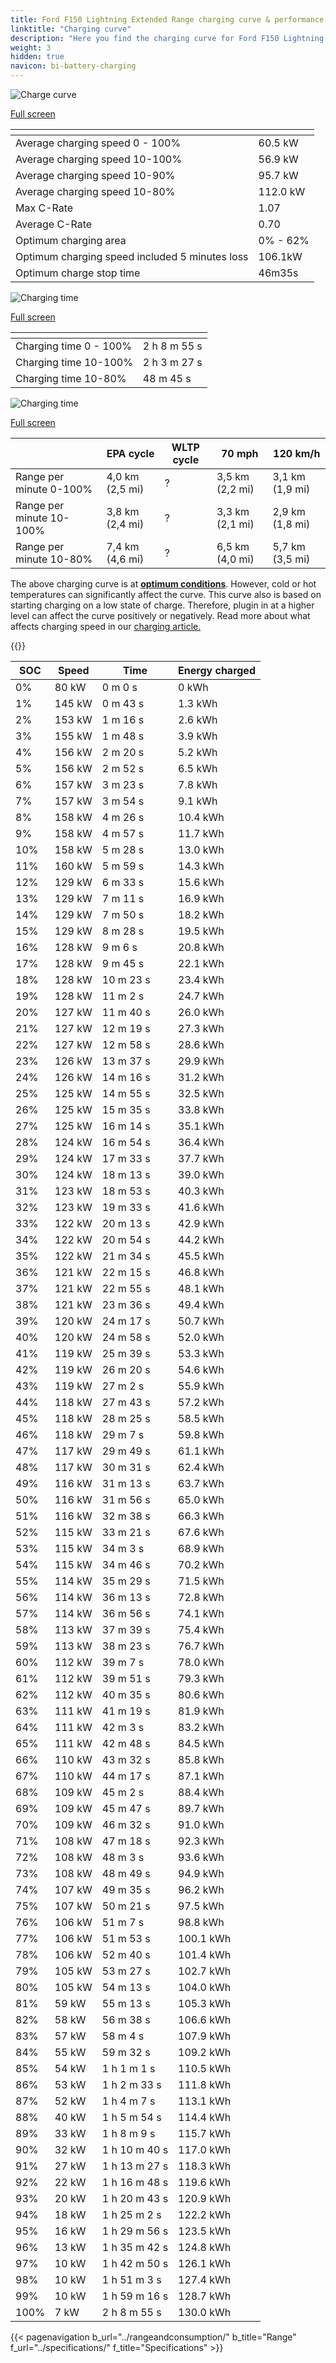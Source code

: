 ```yaml
---
title: Ford F150 Lightning Extended Range charging curve & performance
linktitle: "Charging curve"
description: "Here you find the charging curve for Ford F150 Lightning Extended Range."
weight: 3
hidden: true
navicon: bi-battery-charging
---
```

<!-- markdownlint-disable MD033 -->
<!-- markdownlint-disable MD010 -->
<img src="/images/models/ford/f150_lightning/f150_lightning_extended_range/chargingcurve.svg" alt="Charge curve" class="img-fluid">

[Full screen](/images/models/ford/f150_lightning/f150_lightning_extended_range/chargingcurve.svg)


<div class="table-responsive">
<table class="table table-striped border">
	<thead>
		<tr>
			<th>
			</th>
			<th>
			</th>
		</tr>
	</thead>
	<tbody>
		<tr>
			<td>
				Average charging speed 0 - 100%
			</td>
			<td>
				60.5 kW
			</td>
		</tr>
		<tr>
			<td>
				Average charging speed 10-100%
			</td>
			<td>
				56.9 kW
			</td>
		</tr>
		<tr>
			<td>
				Average charging speed 10-90%
			</td>
			<td>
				95.7 kW
			</td>
		</tr>
		<tr>
			<td>
				Average charging speed 10-80%
			</td>
			<td>
				112.0 kW
			</td>
		</tr>
		<tr>
			<td>
				Max C-Rate
			</td>
			<td>
				1.07
			</td>
		</tr>
		<tr>
			<td>
				Average C-Rate
			</td>
			<td>
				0.70
			</td>
		</tr>
		<tr>
			<td>
				Optimum charging area
			</td>
			<td>
				0% - 62%
			</td>
		</tr>
		<tr>
			<td>
				Optimum charging speed included 5 minutes loss
			</td>
			<td>
				106.1kW
			</td>
		</tr>
		<tr>
			<td>
				Optimum charge stop time
			</td>
			<td>
				46m35s
			</td>
		</tr>
	</tbody>
</table>
</div>
<img src="/images/models/ford/f150_lightning/f150_lightning_extended_range/chargingtime.svg" alt="Charging time" class="img-fluid">

[Full screen](/images/models/ford/f150_lightning/f150_lightning_extended_range/chargingtime.svg)
<div class="table-responsive">
<table class="table table-striped border">
	<thead>
		<tr>
			<th>
			</th>
			<th>
			</th>
		</tr>
	</thead>
	<tbody>
		<tr>
			<td>
				Charging time 0 - 100%
			</td>
			<td>
				2 h 8 m 55 s
			</td>
		</tr>
		<tr>
			<td>
				Charging time 10-100%
			</td>
			<td>
				2 h 3 m 27 s
			</td>
		</tr>
		<tr>
			<td>
				Charging time 10-80%
			</td>
			<td>
				 48 m 45 s
			</td>
		</tr>
	</tbody>
</table>
</div>
<img src="/images/models/ford/f150_lightning/f150_lightning_extended_range/chargerangespeed.svg" alt="Charging time" class="img-fluid">

[Full screen](/images/models/ford/f150_lightning/f150_lightning_extended_range/chargerangespeed.svg)
<div class="table-responsive">
<table class="table table-striped border">
	<thead>
		<tr>
			<th>
			</th>
			<th>
				EPA cycle
			</th>
			<th>
				WLTP cycle
			</th>
			<th>
				70 mph
			</th>
			<th>
				120 km/h
			</th>
		</tr>
	</thead>
	<tbody>
		<tr>
			<td>
				Range per minute 0-100%
			</td>
			<td>
				4,0 km (2,5 mi)
			</td>
			<td>
				?
			</td>
			<td>
				3,5 km (2,2 mi)
			</td>
			<td>
				3,1 km (1,9 mi)
			</td>
		</tr>
		<tr>
			<td>
				Range per minute 10-100%
			</td>
			<td>
				3,8 km (2,4 mi)
			</td>
			<td>
				?
			</td>
			<td>
				3,3 km (2,1 mi)
			</td>
			<td>
				2,9 km (1,8 mi)
			</td>
		</tr>
		<tr>
			<td>
				Range per minute 10-80%
			</td>
			<td>
				7,4 km (4,6 mi)
			</td>
			<td>
				?
			</td>
			<td>
				6,5 km (4,0 mi)
			</td>
			<td>
				5,7 km (3,5 mi)
			</td>
		</tr>
	</tbody>
</table>
</div>


The above charging curve is at **[optimum conditions](../../../../../technology/battery/charging/#temperature)**. However, cold or hot temperatures can significantly affect the curve. This curve also is based on starting charging on a low state of charge. Therefore, plugin in at a higher level can affect the curve positively or negatively. Read more about what affects charging speed in our [charging article.](../../../../../technology/battery/charging/)


{{<evkxdisplayaddarticle />}}
<div class="table-responsive">
<table class="table table-striped border">
	<thead>
		<tr>
			<th>
				SOC
			</th>
			<th>
				Speed
			</th>
			<th>
				Time
			</th>
			<th>
				Energy charged
			</th>
		</tr>
	</thead>
	<tbody>
		<tr>
			<td>
				0%
			</td>
			<td>
				80 kW
			</td>
			<td>
				 0 m 0 s
			</td>
			<td>
				0 kWh
			</td>
		</tr>
		<tr>
			<td>
				1%
			</td>
			<td>
				145 kW
			</td>
			<td>
				 0 m 43 s
			</td>
			<td>
				1.3 kWh
			</td>
		</tr>
		<tr>
			<td>
				2%
			</td>
			<td>
				153 kW
			</td>
			<td>
				 1 m 16 s
			</td>
			<td>
				2.6 kWh
			</td>
		</tr>
		<tr>
			<td>
				3%
			</td>
			<td>
				155 kW
			</td>
			<td>
				 1 m 48 s
			</td>
			<td>
				3.9 kWh
			</td>
		</tr>
		<tr>
			<td>
				4%
			</td>
			<td>
				156 kW
			</td>
			<td>
				 2 m 20 s
			</td>
			<td>
				5.2 kWh
			</td>
		</tr>
		<tr>
			<td>
				5%
			</td>
			<td>
				156 kW
			</td>
			<td>
				 2 m 52 s
			</td>
			<td>
				6.5 kWh
			</td>
		</tr>
		<tr>
			<td>
				6%
			</td>
			<td>
				157 kW
			</td>
			<td>
				 3 m 23 s
			</td>
			<td>
				7.8 kWh
			</td>
		</tr>
		<tr>
			<td>
				7%
			</td>
			<td>
				157 kW
			</td>
			<td>
				 3 m 54 s
			</td>
			<td>
				9.1 kWh
			</td>
		</tr>
		<tr>
			<td>
				8%
			</td>
			<td>
				158 kW
			</td>
			<td>
				 4 m 26 s
			</td>
			<td>
				10.4 kWh
			</td>
		</tr>
		<tr>
			<td>
				9%
			</td>
			<td>
				158 kW
			</td>
			<td>
				 4 m 57 s
			</td>
			<td>
				11.7 kWh
			</td>
		</tr>
		<tr>
			<td>
				10%
			</td>
			<td>
				158 kW
			</td>
			<td>
				 5 m 28 s
			</td>
			<td>
				13.0 kWh
			</td>
		</tr>
		<tr>
			<td>
				11%
			</td>
			<td>
				160 kW
			</td>
			<td>
				 5 m 59 s
			</td>
			<td>
				14.3 kWh
			</td>
		</tr>
		<tr>
			<td>
				12%
			</td>
			<td>
				129 kW
			</td>
			<td>
				 6 m 33 s
			</td>
			<td>
				15.6 kWh
			</td>
		</tr>
		<tr>
			<td>
				13%
			</td>
			<td>
				129 kW
			</td>
			<td>
				 7 m 11 s
			</td>
			<td>
				16.9 kWh
			</td>
		</tr>
		<tr>
			<td>
				14%
			</td>
			<td>
				129 kW
			</td>
			<td>
				 7 m 50 s
			</td>
			<td>
				18.2 kWh
			</td>
		</tr>
		<tr>
			<td>
				15%
			</td>
			<td>
				129 kW
			</td>
			<td>
				 8 m 28 s
			</td>
			<td>
				19.5 kWh
			</td>
		</tr>
		<tr>
			<td>
				16%
			</td>
			<td>
				128 kW
			</td>
			<td>
				 9 m 6 s
			</td>
			<td>
				20.8 kWh
			</td>
		</tr>
		<tr>
			<td>
				17%
			</td>
			<td>
				128 kW
			</td>
			<td>
				 9 m 45 s
			</td>
			<td>
				22.1 kWh
			</td>
		</tr>
		<tr>
			<td>
				18%
			</td>
			<td>
				128 kW
			</td>
			<td>
				 10 m 23 s
			</td>
			<td>
				23.4 kWh
			</td>
		</tr>
		<tr>
			<td>
				19%
			</td>
			<td>
				128 kW
			</td>
			<td>
				 11 m 2 s
			</td>
			<td>
				24.7 kWh
			</td>
		</tr>
		<tr>
			<td>
				20%
			</td>
			<td>
				127 kW
			</td>
			<td>
				 11 m 40 s
			</td>
			<td>
				26.0 kWh
			</td>
		</tr>
		<tr>
			<td>
				21%
			</td>
			<td>
				127 kW
			</td>
			<td>
				 12 m 19 s
			</td>
			<td>
				27.3 kWh
			</td>
		</tr>
		<tr>
			<td>
				22%
			</td>
			<td>
				127 kW
			</td>
			<td>
				 12 m 58 s
			</td>
			<td>
				28.6 kWh
			</td>
		</tr>
		<tr>
			<td>
				23%
			</td>
			<td>
				126 kW
			</td>
			<td>
				 13 m 37 s
			</td>
			<td>
				29.9 kWh
			</td>
		</tr>
		<tr>
			<td>
				24%
			</td>
			<td>
				126 kW
			</td>
			<td>
				 14 m 16 s
			</td>
			<td>
				31.2 kWh
			</td>
		</tr>
		<tr>
			<td>
				25%
			</td>
			<td>
				125 kW
			</td>
			<td>
				 14 m 55 s
			</td>
			<td>
				32.5 kWh
			</td>
		</tr>
		<tr>
			<td>
				26%
			</td>
			<td>
				125 kW
			</td>
			<td>
				 15 m 35 s
			</td>
			<td>
				33.8 kWh
			</td>
		</tr>
		<tr>
			<td>
				27%
			</td>
			<td>
				125 kW
			</td>
			<td>
				 16 m 14 s
			</td>
			<td>
				35.1 kWh
			</td>
		</tr>
		<tr>
			<td>
				28%
			</td>
			<td>
				124 kW
			</td>
			<td>
				 16 m 54 s
			</td>
			<td>
				36.4 kWh
			</td>
		</tr>
		<tr>
			<td>
				29%
			</td>
			<td>
				124 kW
			</td>
			<td>
				 17 m 33 s
			</td>
			<td>
				37.7 kWh
			</td>
		</tr>
		<tr>
			<td>
				30%
			</td>
			<td>
				124 kW
			</td>
			<td>
				 18 m 13 s
			</td>
			<td>
				39.0 kWh
			</td>
		</tr>
		<tr>
			<td>
				31%
			</td>
			<td>
				123 kW
			</td>
			<td>
				 18 m 53 s
			</td>
			<td>
				40.3 kWh
			</td>
		</tr>
		<tr>
			<td>
				32%
			</td>
			<td>
				123 kW
			</td>
			<td>
				 19 m 33 s
			</td>
			<td>
				41.6 kWh
			</td>
		</tr>
		<tr>
			<td>
				33%
			</td>
			<td>
				122 kW
			</td>
			<td>
				 20 m 13 s
			</td>
			<td>
				42.9 kWh
			</td>
		</tr>
		<tr>
			<td>
				34%
			</td>
			<td>
				122 kW
			</td>
			<td>
				 20 m 54 s
			</td>
			<td>
				44.2 kWh
			</td>
		</tr>
		<tr>
			<td>
				35%
			</td>
			<td>
				122 kW
			</td>
			<td>
				 21 m 34 s
			</td>
			<td>
				45.5 kWh
			</td>
		</tr>
		<tr>
			<td>
				36%
			</td>
			<td>
				121 kW
			</td>
			<td>
				 22 m 15 s
			</td>
			<td>
				46.8 kWh
			</td>
		</tr>
		<tr>
			<td>
				37%
			</td>
			<td>
				121 kW
			</td>
			<td>
				 22 m 55 s
			</td>
			<td>
				48.1 kWh
			</td>
		</tr>
		<tr>
			<td>
				38%
			</td>
			<td>
				121 kW
			</td>
			<td>
				 23 m 36 s
			</td>
			<td>
				49.4 kWh
			</td>
		</tr>
		<tr>
			<td>
				39%
			</td>
			<td>
				120 kW
			</td>
			<td>
				 24 m 17 s
			</td>
			<td>
				50.7 kWh
			</td>
		</tr>
		<tr>
			<td>
				40%
			</td>
			<td>
				120 kW
			</td>
			<td>
				 24 m 58 s
			</td>
			<td>
				52.0 kWh
			</td>
		</tr>
		<tr>
			<td>
				41%
			</td>
			<td>
				119 kW
			</td>
			<td>
				 25 m 39 s
			</td>
			<td>
				53.3 kWh
			</td>
		</tr>
		<tr>
			<td>
				42%
			</td>
			<td>
				119 kW
			</td>
			<td>
				 26 m 20 s
			</td>
			<td>
				54.6 kWh
			</td>
		</tr>
		<tr>
			<td>
				43%
			</td>
			<td>
				119 kW
			</td>
			<td>
				 27 m 2 s
			</td>
			<td>
				55.9 kWh
			</td>
		</tr>
		<tr>
			<td>
				44%
			</td>
			<td>
				118 kW
			</td>
			<td>
				 27 m 43 s
			</td>
			<td>
				57.2 kWh
			</td>
		</tr>
		<tr>
			<td>
				45%
			</td>
			<td>
				118 kW
			</td>
			<td>
				 28 m 25 s
			</td>
			<td>
				58.5 kWh
			</td>
		</tr>
		<tr>
			<td>
				46%
			</td>
			<td>
				118 kW
			</td>
			<td>
				 29 m 7 s
			</td>
			<td>
				59.8 kWh
			</td>
		</tr>
		<tr>
			<td>
				47%
			</td>
			<td>
				117 kW
			</td>
			<td>
				 29 m 49 s
			</td>
			<td>
				61.1 kWh
			</td>
		</tr>
		<tr>
			<td>
				48%
			</td>
			<td>
				117 kW
			</td>
			<td>
				 30 m 31 s
			</td>
			<td>
				62.4 kWh
			</td>
		</tr>
		<tr>
			<td>
				49%
			</td>
			<td>
				116 kW
			</td>
			<td>
				 31 m 13 s
			</td>
			<td>
				63.7 kWh
			</td>
		</tr>
		<tr>
			<td>
				50%
			</td>
			<td>
				116 kW
			</td>
			<td>
				 31 m 56 s
			</td>
			<td>
				65.0 kWh
			</td>
		</tr>
		<tr>
			<td>
				51%
			</td>
			<td>
				116 kW
			</td>
			<td>
				 32 m 38 s
			</td>
			<td>
				66.3 kWh
			</td>
		</tr>
		<tr>
			<td>
				52%
			</td>
			<td>
				115 kW
			</td>
			<td>
				 33 m 21 s
			</td>
			<td>
				67.6 kWh
			</td>
		</tr>
		<tr>
			<td>
				53%
			</td>
			<td>
				115 kW
			</td>
			<td>
				 34 m 3 s
			</td>
			<td>
				68.9 kWh
			</td>
		</tr>
		<tr>
			<td>
				54%
			</td>
			<td>
				115 kW
			</td>
			<td>
				 34 m 46 s
			</td>
			<td>
				70.2 kWh
			</td>
		</tr>
		<tr>
			<td>
				55%
			</td>
			<td>
				114 kW
			</td>
			<td>
				 35 m 29 s
			</td>
			<td>
				71.5 kWh
			</td>
		</tr>
		<tr>
			<td>
				56%
			</td>
			<td>
				114 kW
			</td>
			<td>
				 36 m 13 s
			</td>
			<td>
				72.8 kWh
			</td>
		</tr>
		<tr>
			<td>
				57%
			</td>
			<td>
				114 kW
			</td>
			<td>
				 36 m 56 s
			</td>
			<td>
				74.1 kWh
			</td>
		</tr>
		<tr>
			<td>
				58%
			</td>
			<td>
				113 kW
			</td>
			<td>
				 37 m 39 s
			</td>
			<td>
				75.4 kWh
			</td>
		</tr>
		<tr>
			<td>
				59%
			</td>
			<td>
				113 kW
			</td>
			<td>
				 38 m 23 s
			</td>
			<td>
				76.7 kWh
			</td>
		</tr>
		<tr>
			<td>
				60%
			</td>
			<td>
				112 kW
			</td>
			<td>
				 39 m 7 s
			</td>
			<td>
				78.0 kWh
			</td>
		</tr>
		<tr>
			<td>
				61%
			</td>
			<td>
				112 kW
			</td>
			<td>
				 39 m 51 s
			</td>
			<td>
				79.3 kWh
			</td>
		</tr>
		<tr>
			<td>
				62%
			</td>
			<td>
				112 kW
			</td>
			<td>
				 40 m 35 s
			</td>
			<td>
				80.6 kWh
			</td>
		</tr>
		<tr>
			<td>
				63%
			</td>
			<td>
				111 kW
			</td>
			<td>
				 41 m 19 s
			</td>
			<td>
				81.9 kWh
			</td>
		</tr>
		<tr>
			<td>
				64%
			</td>
			<td>
				111 kW
			</td>
			<td>
				 42 m 3 s
			</td>
			<td>
				83.2 kWh
			</td>
		</tr>
		<tr>
			<td>
				65%
			</td>
			<td>
				111 kW
			</td>
			<td>
				 42 m 48 s
			</td>
			<td>
				84.5 kWh
			</td>
		</tr>
		<tr>
			<td>
				66%
			</td>
			<td>
				110 kW
			</td>
			<td>
				 43 m 32 s
			</td>
			<td>
				85.8 kWh
			</td>
		</tr>
		<tr>
			<td>
				67%
			</td>
			<td>
				110 kW
			</td>
			<td>
				 44 m 17 s
			</td>
			<td>
				87.1 kWh
			</td>
		</tr>
		<tr>
			<td>
				68%
			</td>
			<td>
				109 kW
			</td>
			<td>
				 45 m 2 s
			</td>
			<td>
				88.4 kWh
			</td>
		</tr>
		<tr>
			<td>
				69%
			</td>
			<td>
				109 kW
			</td>
			<td>
				 45 m 47 s
			</td>
			<td>
				89.7 kWh
			</td>
		</tr>
		<tr>
			<td>
				70%
			</td>
			<td>
				109 kW
			</td>
			<td>
				 46 m 32 s
			</td>
			<td>
				91.0 kWh
			</td>
		</tr>
		<tr>
			<td>
				71%
			</td>
			<td>
				108 kW
			</td>
			<td>
				 47 m 18 s
			</td>
			<td>
				92.3 kWh
			</td>
		</tr>
		<tr>
			<td>
				72%
			</td>
			<td>
				108 kW
			</td>
			<td>
				 48 m 3 s
			</td>
			<td>
				93.6 kWh
			</td>
		</tr>
		<tr>
			<td>
				73%
			</td>
			<td>
				108 kW
			</td>
			<td>
				 48 m 49 s
			</td>
			<td>
				94.9 kWh
			</td>
		</tr>
		<tr>
			<td>
				74%
			</td>
			<td>
				107 kW
			</td>
			<td>
				 49 m 35 s
			</td>
			<td>
				96.2 kWh
			</td>
		</tr>
		<tr>
			<td>
				75%
			</td>
			<td>
				107 kW
			</td>
			<td>
				 50 m 21 s
			</td>
			<td>
				97.5 kWh
			</td>
		</tr>
		<tr>
			<td>
				76%
			</td>
			<td>
				106 kW
			</td>
			<td>
				 51 m 7 s
			</td>
			<td>
				98.8 kWh
			</td>
		</tr>
		<tr>
			<td>
				77%
			</td>
			<td>
				106 kW
			</td>
			<td>
				 51 m 53 s
			</td>
			<td>
				100.1 kWh
			</td>
		</tr>
		<tr>
			<td>
				78%
			</td>
			<td>
				106 kW
			</td>
			<td>
				 52 m 40 s
			</td>
			<td>
				101.4 kWh
			</td>
		</tr>
		<tr>
			<td>
				79%
			</td>
			<td>
				105 kW
			</td>
			<td>
				 53 m 27 s
			</td>
			<td>
				102.7 kWh
			</td>
		</tr>
		<tr>
			<td>
				80%
			</td>
			<td>
				105 kW
			</td>
			<td>
				 54 m 13 s
			</td>
			<td>
				104.0 kWh
			</td>
		</tr>
		<tr>
			<td>
				81%
			</td>
			<td>
				59 kW
			</td>
			<td>
				 55 m 13 s
			</td>
			<td>
				105.3 kWh
			</td>
		</tr>
		<tr>
			<td>
				82%
			</td>
			<td>
				58 kW
			</td>
			<td>
				 56 m 38 s
			</td>
			<td>
				106.6 kWh
			</td>
		</tr>
		<tr>
			<td>
				83%
			</td>
			<td>
				57 kW
			</td>
			<td>
				 58 m 4 s
			</td>
			<td>
				107.9 kWh
			</td>
		</tr>
		<tr>
			<td>
				84%
			</td>
			<td>
				55 kW
			</td>
			<td>
				 59 m 32 s
			</td>
			<td>
				109.2 kWh
			</td>
		</tr>
		<tr>
			<td>
				85%
			</td>
			<td>
				54 kW
			</td>
			<td>
				1 h 1 m 1 s
			</td>
			<td>
				110.5 kWh
			</td>
		</tr>
		<tr>
			<td>
				86%
			</td>
			<td>
				53 kW
			</td>
			<td>
				1 h 2 m 33 s
			</td>
			<td>
				111.8 kWh
			</td>
		</tr>
		<tr>
			<td>
				87%
			</td>
			<td>
				52 kW
			</td>
			<td>
				1 h 4 m 7 s
			</td>
			<td>
				113.1 kWh
			</td>
		</tr>
		<tr>
			<td>
				88%
			</td>
			<td>
				40 kW
			</td>
			<td>
				1 h 5 m 54 s
			</td>
			<td>
				114.4 kWh
			</td>
		</tr>
		<tr>
			<td>
				89%
			</td>
			<td>
				33 kW
			</td>
			<td>
				1 h 8 m 9 s
			</td>
			<td>
				115.7 kWh
			</td>
		</tr>
		<tr>
			<td>
				90%
			</td>
			<td>
				32 kW
			</td>
			<td>
				1 h 10 m 40 s
			</td>
			<td>
				117.0 kWh
			</td>
		</tr>
		<tr>
			<td>
				91%
			</td>
			<td>
				27 kW
			</td>
			<td>
				1 h 13 m 27 s
			</td>
			<td>
				118.3 kWh
			</td>
		</tr>
		<tr>
			<td>
				92%
			</td>
			<td>
				22 kW
			</td>
			<td>
				1 h 16 m 48 s
			</td>
			<td>
				119.6 kWh
			</td>
		</tr>
		<tr>
			<td>
				93%
			</td>
			<td>
				20 kW
			</td>
			<td>
				1 h 20 m 43 s
			</td>
			<td>
				120.9 kWh
			</td>
		</tr>
		<tr>
			<td>
				94%
			</td>
			<td>
				18 kW
			</td>
			<td>
				1 h 25 m 2 s
			</td>
			<td>
				122.2 kWh
			</td>
		</tr>
		<tr>
			<td>
				95%
			</td>
			<td>
				16 kW
			</td>
			<td>
				1 h 29 m 56 s
			</td>
			<td>
				123.5 kWh
			</td>
		</tr>
		<tr>
			<td>
				96%
			</td>
			<td>
				13 kW
			</td>
			<td>
				1 h 35 m 42 s
			</td>
			<td>
				124.8 kWh
			</td>
		</tr>
		<tr>
			<td>
				97%
			</td>
			<td>
				10 kW
			</td>
			<td>
				1 h 42 m 50 s
			</td>
			<td>
				126.1 kWh
			</td>
		</tr>
		<tr>
			<td>
				98%
			</td>
			<td>
				10 kW
			</td>
			<td>
				1 h 51 m 3 s
			</td>
			<td>
				127.4 kWh
			</td>
		</tr>
		<tr>
			<td>
				99%
			</td>
			<td>
				10 kW
			</td>
			<td>
				1 h 59 m 16 s
			</td>
			<td>
				128.7 kWh
			</td>
		</tr>
		<tr>
			<td>
				100%
			</td>
			<td>
				7 kW
			</td>
			<td>
				2 h 8 m 55 s
			</td>
			<td>
				130.0 kWh
			</td>
		</tr>
	</tbody>
</table>
</div>


{{< pagenavigation b_url="../rangeandconsumption/" b_title="Range" f_url="../specifications/" f_title="Specifications" >}}
